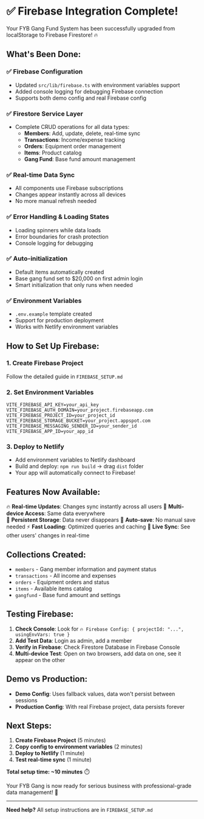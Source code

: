 # ✅ Firebase Integration Complete! 

Your FYB Gang Fund System has been successfully upgraded from localStorage to Firebase Firestore! 🔥

## What's Been Done:

### ✅ **Firebase Configuration**
- Updated `src/lib/firebase.ts` with environment variables support
- Added console logging for debugging Firebase connection
- Supports both demo config and real Firebase config

### ✅ **Firestore Service Layer**  
- Complete CRUD operations for all data types:
  - **Members**: Add, update, delete, real-time sync
  - **Transactions**: Income/expense tracking
  - **Orders**: Equipment order management  
  - **Items**: Product catalog
  - **Gang Fund**: Base fund amount management

### ✅ **Real-time Data Sync**
- All components use Firebase subscriptions
- Changes appear instantly across all devices
- No more manual refresh needed

### ✅ **Error Handling & Loading States**
- Loading spinners while data loads
- Error boundaries for crash protection
- Console logging for debugging

### ✅ **Auto-initialization**
- Default items automatically created
- Base gang fund set to $20,000 on first admin login
- Smart initialization that only runs when needed

### ✅ **Environment Variables**
- `.env.example` template created
- Support for production deployment
- Works with Netlify environment variables

## How to Set Up Firebase:

### 1. **Create Firebase Project**
Follow the detailed guide in `FIREBASE_SETUP.md`

### 2. **Set Environment Variables**
```env
VITE_FIREBASE_API_KEY=your_api_key
VITE_FIREBASE_AUTH_DOMAIN=your_project.firebaseapp.com
VITE_FIREBASE_PROJECT_ID=your_project_id
VITE_FIREBASE_STORAGE_BUCKET=your_project.appspot.com  
VITE_FIREBASE_MESSAGING_SENDER_ID=your_sender_id
VITE_FIREBASE_APP_ID=your_app_id
```

### 3. **Deploy to Netlify**
- Add environment variables to Netlify dashboard
- Build and deploy: `npm run build` → drag `dist` folder
- Your app will automatically connect to Firebase!

## Features Now Available:

🔥 **Real-time Updates**: Changes sync instantly across all users
📱 **Multi-device Access**: Same data everywhere  
💾 **Persistent Storage**: Data never disappears
🚀 **Auto-save**: No manual save needed
⚡ **Fast Loading**: Optimized queries and caching
🔄 **Live Sync**: See other users' changes in real-time

## Collections Created:

- `members` - Gang member information and payment status
- `transactions` - All income and expenses  
- `orders` - Equipment orders and status
- `items` - Available items catalog
- `gangfund` - Base fund amount and settings

## Testing Firebase:

1. **Check Console**: Look for `🔥 Firebase Config: { projectId: "...", usingEnvVars: true }`
2. **Add Test Data**: Login as admin, add a member
3. **Verify in Firebase**: Check Firestore Database in Firebase Console
4. **Multi-device Test**: Open on two browsers, add data on one, see it appear on the other

## Demo vs Production:

- **Demo Config**: Uses fallback values, data won't persist between sessions
- **Production Config**: With real Firebase project, data persists forever

## Next Steps:

1. **Create Firebase Project** (5 minutes)
2. **Copy config to environment variables** (2 minutes)
3. **Deploy to Netlify** (1 minute)
4. **Test real-time sync** (1 minute)

**Total setup time: ~10 minutes** ⏱️

Your FYB Gang is now ready for serious business with professional-grade data management! 💜

---
**Need help?** All setup instructions are in `FIREBASE_SETUP.md`
